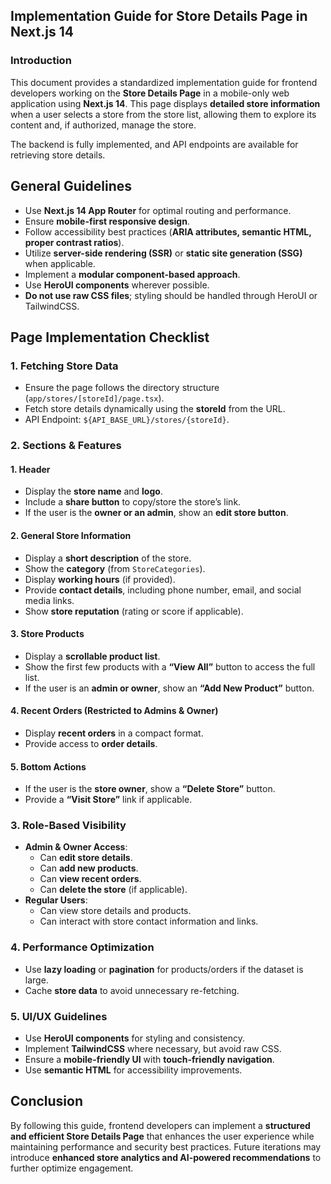## **Implementation Guide for Store Details Page in Next.js 14**

### **Introduction**
This document provides a standardized implementation guide for frontend developers working on the **Store Details Page** in a mobile-only web application using **Next.js 14**. This page displays **detailed store information** when a user selects a store from the store list, allowing them to explore its content and, if authorized, manage the store.

The backend is fully implemented, and API endpoints are available for retrieving store details.

## **General Guidelines**
- Use **Next.js 14 App Router** for optimal routing and performance.
- Ensure **mobile-first responsive design**.
- Follow accessibility best practices (**ARIA attributes, semantic HTML, proper contrast ratios**).
- Utilize **server-side rendering (SSR)** or **static site generation (SSG)** when applicable.
- Implement a **modular component-based approach**.
- Use **HeroUI components** wherever possible.
- **Do not use raw CSS files**; styling should be handled through HeroUI or TailwindCSS.

## **Page Implementation Checklist**

### **1. Fetching Store Data**
- Ensure the page follows the directory structure (`app/stores/[storeId]/page.tsx`).
- Fetch store details dynamically using the **storeId** from the URL.
- API Endpoint: `${API_BASE_URL}/stores/{storeId}`.

### **2. Sections & Features**

#### **1. Header**
- Display the **store name** and **logo**.
- Include a **share button** to copy/store the store’s link.
- If the user is the **owner or an admin**, show an **edit store button**.

#### **2. General Store Information**
- Display a **short description** of the store.
- Show the **category** (from `StoreCategories`).
- Display **working hours** (if provided).
- Provide **contact details**, including phone number, email, and social media links.
- Show **store reputation** (rating or score if applicable).

#### **3. Store Products**
- Display a **scrollable product list**.
- Show the first few products with a **“View All”** button to access the full list.
- If the user is an **admin or owner**, show an **“Add New Product”** button.

#### **4. Recent Orders (Restricted to Admins & Owner)**
- Display **recent orders** in a compact format.
- Provide access to **order details**.

#### **5. Bottom Actions**
- If the user is the **store owner**, show a **“Delete Store”** button.
- Provide a **“Visit Store”** link if applicable.

### **3. Role-Based Visibility**
- **Admin & Owner Access**:
    - Can **edit store details**.
    - Can **add new products**.
    - Can **view recent orders**.
    - Can **delete the store** (if applicable).
- **Regular Users**:
    - Can view store details and products.
    - Can interact with store contact information and links.

### **4. Performance Optimization**
- Use **lazy loading** or **pagination** for products/orders if the dataset is large.
- Cache **store data** to avoid unnecessary re-fetching.

### **5. UI/UX Guidelines**
- Use **HeroUI components** for styling and consistency.
- Implement **TailwindCSS** where necessary, but avoid raw CSS.
- Ensure a **mobile-friendly UI** with **touch-friendly navigation**.
- Use **semantic HTML** for accessibility improvements.

## **Conclusion**
By following this guide, frontend developers can implement a **structured and efficient Store Details Page** that enhances the user experience while maintaining performance and security best practices. Future iterations may introduce **enhanced store analytics and AI-powered recommendations** to further optimize engagement.

